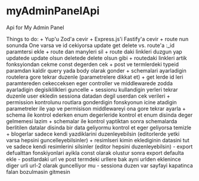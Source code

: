 # myAdminPanelApi
Api for My Admin Panel

Things to do:
    + Yup'u Zod'a cevir
    + Express.js'i Fastify'a cevir
    + route nun sonunda One varsa ve id cekiyorsa update get delete vs. route'a :_id paramtersi ekle
    + route dan manyleri sil
    + route daki linkleri duzgun yap updatede update olsun deletede delete olsun gibi
    + routedaki linkleri artik fonksyiondan cekme const degerden cek
    + post ve termlerdeki typeid paramdan kaldir query yada body olarak gonder
    + schemalari ayarladigin routelera gore tekrar duzenle (parametrelere dikkat et)
    + get lerde id leri paramtereden cekecceksen eger controller ve middlewarede zodda ayarladigin degisiklilkleri guncelle
    + sessionu kullandigin yerleri tekrar duzenle user ekledin sessiona datadan degil userdan cek verileri
    + permission kontrolunu routlara gonderdigin fonskyonun icine atadigin parametreler ile yap ve permisison middlewareyi ona gore tekrar ayarla
    + schema ile kontrol ederken enum degerleride kontrol et enum disinda deger gelmemesi lazim
    + schemalar ile kontrol yaptiktan sonra schemalarda berlitilen datalar disinda bir data geliyormu kontrol et eger geliyorsa temizle
    + blogerlar sadece kendi yazdiklarini duzenleyebilsin (editorlerde yetki varsa hepsini guncelleyebilsinler)
    + resimlseri kimin eklediginin datasini tut ve sadece kendi resimlerini silsinler (editor hepsini duzenleyebilsin)
    - export defualttan fonskiyonlari ayikla const olarak olustur sonra export defaulta ekle
    - postlardaki url ve post termdeki urllere bak ayni urlden eklenince diger urli url-2 olarak guncelliyor mu
    - sessiona duzen var sayfayi kapatinca falan bozulmasin gitmesin

